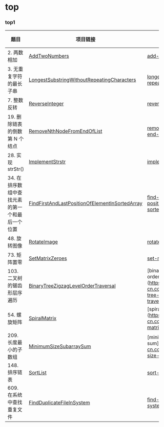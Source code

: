 # top

### top1

| 题目                        | 项目链接                                                                                                       | leetcode | 心得 |
|---------------------------|------------------------------------------------------------------------------------------------------------|---|---|
| 2. 两数相加                   | [AddTwoNumbers](top1/AddTwoNumbers.java)                                                                   | [add-two-numbers](https://leetcode-cn.com/problems/add-two-numbers/) |   |
| 3. 无重复字符的最长子串             | [LongestSubstringWithoutRepeatingCharacters](top1/LongestSubstringWithoutRepeatingCharacters.java)         | [longest-substring-without-repeating-characters](https://leetcode-cn.com/problems/longest-substring-without-repeating-characters/) |   |
| 7. 整数反转                   | [ReverseInteger](top1/ReverseInteger.java)                                                                 | [reverse-integer](https://leetcode-cn.com/problems/reverse-integer/) |   |
| 19. 删除链表的倒数第 N 个结点        | [RemoveNthNodeFromEndOfList](top1/RemoveNthNodeFromEndOfList.java)                                         | [remove-nth-node-from-end-of-list](https://leetcode-cn.com/problems/remove-nth-node-from-end-of-list/) |   |
| 28. 实现 strStr()           | [ImplementStrstr](top1/ImplementStrstr.java)                                                               | [implement-strstr](https://leetcode-cn.com/problems/implement-strstr/) |   |
| 34. 在排序数组中查找元素的第一个和最后一个位置 | [FindFirstAndLastPositionOfElementInSortedArray](top1/FindFirstAndLastPositionOfElementInSortedArray.java) | [find-first-and-last-position-of-element-in-sorted-array](https://leetcode-cn.com/problems/find-first-and-last-position-of-element-in-sorted-array/) |   |
| 48. 旋转图像                  | [RotateImage](top1/RotateImage.java)                                                                       | [rotate-image](https://leetcode-cn.com/problems/rotate-image/) |   |
| 73. 矩阵置零                  | [SetMatrixZeroes](top1/SetMatrixZeroes.java)                                                               | [set-matrix-zeroes](https://leetcode-cn.com/problems/set-matrix-zeroes/) |   |
| 103. 二叉树的锯齿形层序遍历          | [BinaryTreeZigzagLevelOrderTraversal](top1/BinaryTreeZigzagLevelOrderTraversal.java)                       | [binary-tree-zigzag-level-order-traversal](https://leetcode-cn.com/problems/binary-tree-zigzag-level-order-traversal/ |   |
| 54. 螺旋矩阵                  | [SpiralMatrix](top1/SpiralMatrix.java)                                                                     | [spiral-matrix](https://leetcode-cn.com/problems/spiral-matrix/ |   |
| 209. 长度最小的子数组             | [MinimumSizeSubarraySum](top1/MinimumSizeSubarraySum.java)                                                 | [minimum-size-subarray-sum](https://leetcode-cn.com/problems/minimum-size-subarray-sum/ |   |
| 148. 排序链表                 | [SortList](top1/SortList.java)                                                                             | [sort-list](https://leetcode-cn.com/problems/sort-list) |   |
| 609. 在系统中查找重复文件           | [FindDuplicateFileInSystem](top1/FindDuplicateFileInSystem.java)                                           | [find-duplicate-file-in-system](https://leetcode-cn.com/problems/find-duplicate-file-in-system/) |   |
